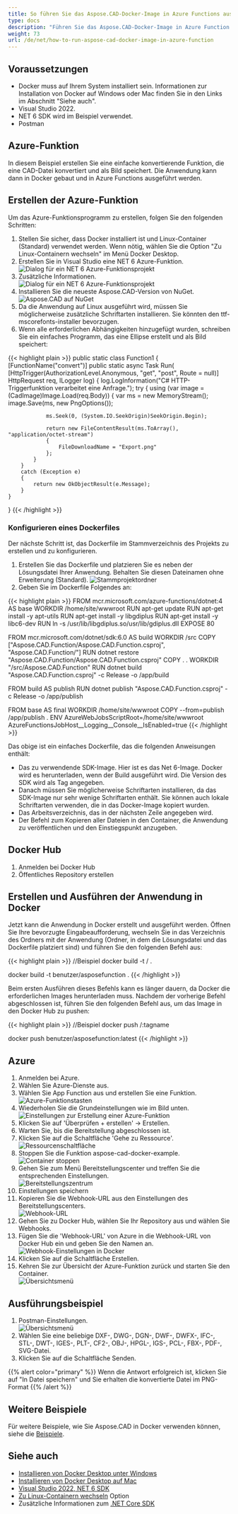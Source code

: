 ```yaml
---
title: So führen Sie das Aspose.CAD-Docker-Image in Azure Functions aus
type: docs
description: "Führen Sie das Aspose.CAD-Docker-Image in Azure Function aus."
weight: 73
url: /de/net/how-to-run-aspose-cad-docker-image-in-azure-function
---
```


## Voraussetzungen
- Docker muss auf Ihrem System installiert sein. Informationen zur Installation von Docker auf Windows oder Mac finden Sie in den Links im Abschnitt "Siehe auch".
- Visual Studio 2022.
- NET 6 SDK wird im Beispiel verwendet.
- Postman

## Azure-Funktion

In diesem Beispiel erstellen Sie eine einfache konvertierende Funktion, die eine CAD-Datei konvertiert und als Bild speichert. Die Anwendung kann dann in Docker gebaut und in Azure Functions ausgeführt werden.

## Erstellen der Azure-Funktion

Um das Azure-Funktionsprogramm zu erstellen, folgen Sie den folgenden Schritten:
1. Stellen Sie sicher, dass Docker installiert ist und Linux-Container (Standard) verwendet werden. Wenn nötig, wählen Sie die Option "Zu Linux-Containern wechseln" im Menü Docker Desktop.
1. Erstellen Sie in Visual Studio eine NET 6 Azure-Funktion.<br>
![Dialog für ein NET 6 Azure-Funktionsprojekt](/_assets/Create-project.png)<br>
1. Zusätzliche Informationen.<br>
![Dialog für ein NET 6 Azure-Funktionsprojekt](/_assets/Additional-information.png)<br>
1. Installieren Sie die neueste Aspose.CAD-Version von NuGet.<br>
![Aspose.CAD auf NuGet](/_assets/NuGet.png)<br>
1. Da die Anwendung auf Linux ausgeführt wird, müssen Sie möglicherweise zusätzliche Schriftarten installieren. Sie könnten den ttf-mscorefonts-installer bevorzugen.
1. Wenn alle erforderlichen Abhängigkeiten hinzugefügt wurden, schreiben Sie ein einfaches Programm, das eine Ellipse erstellt und als Bild speichert:<br>

{{< highlight plain >}}
public static class Function1
{
    [FunctionName("convert")]
    public static async Task<IActionResult> Run(
        [HttpTrigger(AuthorizationLevel.Anonymous, "get", "post", Route = null)] HttpRequest req,
        ILogger log)
    {
        log.LogInformation("C# HTTP-Triggerfunktion verarbeitet eine Anfrage.");
        try
        {
            using (var image = (CadImage)Image.Load(req.Body))
            {
                var ms = new MemoryStream();
                image.Save(ms, new PngOptions());

                ms.Seek(0, (System.IO.SeekOrigin)SeekOrigin.Begin);

                return new FileContentResult(ms.ToArray(), "application/octet-stream")
                {
                    FileDownloadName = "Export.png"
                };
            }
        }
        catch (Exception e)
        {
            return new OkObjectResult(e.Message);
        }
    }
}
{{< /highlight >}}

### Konfigurieren eines Dockerfiles

 Der nächste Schritt ist, das Dockerfile im Stammverzeichnis des Projekts zu erstellen und zu konfigurieren.

1. Erstellen Sie das Dockerfile und platzieren Sie es neben der Lösungsdatei Ihrer Anwendung. Behalten Sie diesen Dateinamen ohne Erweiterung (Standard).
![Stammprojektordner](/_assets/root-folder.png)<br>
1. Geben Sie im Dockerfile Folgendes an:


{{< highlight plain >}}
FROM mcr.microsoft.com/azure-functions/dotnet:4 AS base
WORKDIR /home/site/wwwroot
RUN apt-get update
RUN apt-get install -y apt-utils
RUN apt-get install -y libgdiplus
RUN apt-get install -y libc6-dev 
RUN ln -s /usr/lib/libgdiplus.so/usr/lib/gdiplus.dll
EXPOSE 80

FROM mcr.microsoft.com/dotnet/sdk:6.0 AS build
WORKDIR /src
COPY ["Aspose.CAD.Function/Aspose.CAD.Function.csproj", "Aspose.CAD.Function/"]
RUN dotnet restore "Aspose.CAD.Function/Aspose.CAD.Function.csproj"
COPY . .
WORKDIR "/src/Aspose.CAD.Function"
RUN dotnet build "Aspose.CAD.Function.csproj" -c Release -o /app/build

FROM build AS publish
RUN dotnet publish "Aspose.CAD.Function.csproj" -c Release -o /app/publish

FROM base AS final
WORKDIR /home/site/wwwroot
COPY --from=publish /app/publish .
ENV AzureWebJobsScriptRoot=/home/site/wwwroot \
    AzureFunctionsJobHost__Logging__Console__IsEnabled=true
{{< /highlight >}}

 Das obige ist ein einfaches Dockerfile, das die folgenden Anweisungen enthält:

- Das zu verwendende SDK-Image. Hier ist es das Net 6-Image. Docker wird es herunterladen, wenn der Build ausgeführt wird. Die Version des SDK wird als Tag angegeben.
- Danach müssen Sie möglicherweise Schriftarten installieren, da das SDK-Image nur sehr wenige Schriftarten enthält. Sie können auch lokale Schriftarten verwenden, die in das Docker-Image kopiert wurden.
- Das Arbeitsverzeichnis, das in der nächsten Zeile angegeben wird.
- Der Befehl zum Kopieren aller Dateien in den Container, die Anwendung zu veröffentlichen und den Einstiegspunkt anzugeben.

## Docker Hub
1. Anmelden bei Docker Hub
1. Öffentliches Repository erstellen

## Erstellen und Ausführen der Anwendung in Docker

 Jetzt kann die Anwendung in Docker erstellt und ausgeführt werden. Öffnen Sie Ihre bevorzugte Eingabeaufforderung, wechseln Sie in das Verzeichnis des Ordners mit der Anwendung (Ordner, in dem die Lösungsdatei und das Dockerfile platziert sind) und führen Sie den folgenden Befehl aus:

{{< highlight plain >}}
//Beispiel
docker build -t <benutzername>/<repositoryname> .

docker build -t benutzer/asposefunction .
{{< /highlight >}}
 
Beim ersten Ausführen dieses Befehls kann es länger dauern, da Docker die erforderlichen Images herunterladen muss. Nachdem der vorherige Befehl abgeschlossen ist, führen Sie den folgenden Befehl aus, um das Image in den Docker Hub zu pushen:
 
{{< highlight plain >}}
//Beispiel
docker push <benutzername>/<repositoryname>:tagname

docker push benutzer/asposefunction:latest
{{< /highlight >}}

## Azure

1. Anmelden bei Azure.
1. Wählen Sie Azure-Dienste aus.
1. Wählen Sie App Function aus und erstellen Sie eine Funktion.<br>
![Azure-Funktionstasten](/_assets/create-function.png)<br>
1. Wiederholen Sie die Grundeinstellungen wie im Bild unten.<br>
![Einstellungen zur Erstellung einer Azure-Funktion](/_assets/create-function-setting.png)<br>
1. Klicken Sie auf 'Überprüfen + erstellen' -> Erstellen.
1. Warten Sie, bis die Bereitstellung abgeschlossen ist.
1. Klicken Sie auf die Schaltfläche 'Gehe zu Ressource'.<br>
![Ressourcenschaltfläche](/_assets/azure/go-to-resource.png)<br>
1. Stoppen Sie die Funktion aspose-cad-docker-example.<br>
![Container stoppen](/_assets/stop-container.png)<br>
1. Gehen Sie zum Menü Bereitstellungscenter und treffen Sie die entsprechenden Einstellungen.<br>
![Bereitstellungszentrum](/_assets/deployment-center.png)<br>
1. Einstellungen speichern
1. Kopieren Sie die Webhook-URL aus den Einstellungen des Bereitstellungscenters.<br>
![Webhook-URL](/_assets/webhook-url.png)<br>
1. Gehen Sie zu Docker Hub, wählen Sie Ihr Repository aus und wählen Sie Webhooks.
1. Fügen Sie die 'Webhook-URL' von Azure in die Webhook-URL von Docker Hub ein und geben Sie den Namen an.<br>
![Webhook-Einstellungen in Docker](/_assets/webhook.png)<br>
1. Klicken Sie auf die Schaltfläche Erstellen.
1. Kehren Sie zur Übersicht der Azure-Funktion zurück und starten Sie den Container.<br>
![Übersichtsmenü](/_assets/overview.png)<br>

## Ausführungsbeispiel

1. Postman-Einstellungen.<br>
![Übersichtsmenü](/_assets/postman-settings.png)<br>
1. Wählen Sie eine beliebige DXF-, DWG-, DGN-, DWF-, DWFX-, IFC-, STL-, DWT-, IGES-, PLT-, CF2-, OBJ-, HPGL-, IGS-, PCL-, FBX-, PDF-, SVG-Datei.
1. Klicken Sie auf die Schaltfläche Senden.

{{% alert color="primary" %}} 
Wenn die Antwort erfolgreich ist, klicken Sie auf "In Datei speichern" und Sie erhalten die konvertierte Datei im PNG-Format
{{% /alert %}}

## Weitere Beispiele

Für weitere Beispiele, wie Sie Aspose.CAD in Docker verwenden können, siehe die [Beispiele](https://github.com/aspose-cad/Aspose.CAD-Documentation).

## Siehe auch

- [Installieren von Docker Desktop unter Windows](https://docs.docker.com/docker-for-windows/install/)
- [Installieren von Docker Desktop auf Mac](https://docs.docker.com/docker-for-mac/install/)
- [Visual Studio 2022, NET 6 SDK](https://docs.microsoft.com/en-us/dotnet/core/install/windows?tabs=net60#dependencies)
- [Zu Linux-Containern wechseln](https://docs.docker.com/docker-for-windows/#switch-between-windows-and-linux-containers) Option
- Zusätzliche Informationen zum [.NET Core SDK](https://hub.docker.com/_/microsoft-dotnet-sdk)

